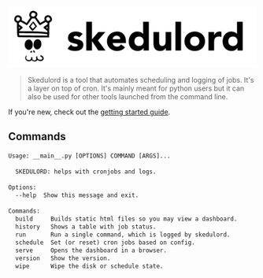 ![](full-logo.png)

> Skedulord is a tool that automates scheduling and logging of jobs. It's a 
layer on top of cron. It's mainly meant for python users but it can also be
used for other tools launched from the command line. 

If you're new, check out the [getting started guide](https://koaning.github.io/skedulord/getting-started.html).

## Commands

```text
Usage: __main__.py [OPTIONS] COMMAND [ARGS]...

  SKEDULORD: helps with cronjobs and logs.

Options:
  --help  Show this message and exit.

Commands:
  build     Builds static html files so you may view a dashboard.
  history   Shows a table with job status.
  run       Run a single command, which is logged by skedulord.
  schedule  Set (or reset) cron jobs based on config.
  serve     Opens the dashboard in a browser.
  version   Show the version.
  wipe      Wipe the disk or schedule state.
```

